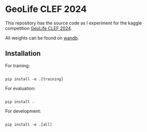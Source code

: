 # GeoLife CLEF 2024

This repository has the source code as I experiment for the kaggle competition [GeoLife CLEF 2024](https://www.kaggle.com/competitions/geolifeclef-2024).

All weights can be found on [wandb](https://wandb.ai/mahdilamb/geolife-clef-2024).

## Installation

For training:

```shell

pip install -e .[training]
```

For evaluation:

```shell

pip install .
```

For development:

```shell

pip install -e .[all]
```
